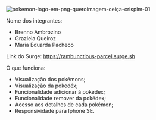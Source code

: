 ![pokemon-logo-em-png-queroimagem-ceiça-crispim-01](https://user-images.githubusercontent.com/93545669/167256406-7aec90aa-bdce-497a-9c60-2d3645095a8f.png)

Nome dos integrantes: 
- Brenno Ambrozino
- Graziela Queiroz
- Maria Eduarda Pacheco

Link do Surge: https://rambunctious-parcel.surge.sh

O que funciona:
- Visualização dos pokémons;
- Visualização da pokedéx;
- Funcionalidade adicionar à pokédex;
- Funcionalidade remover da pokédex;
- Acesso aos detalhes de cada pokémon;
- Responsividade para Iphone SE.
